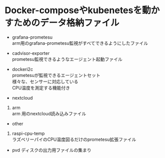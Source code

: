 # Docker-composeやkubenetesを動かすためのデータ格納ファイル

* grafana-prometesu \
arm用のgrafana-prometesu監視がすべてできるようにしたファイル

* cadvisor-exporter \
  prometesu監視できるようなエージェント起動ファイル

* dockeri2c \
  prometesuが監視できるエージェントセット \
  様々な、センサーに対応している \
  CPU温度を測定する機能付き

* nextcloud
1. arm \
arm 用のnextcloud読み込みファイル

* other
1. raspi-cpu-temp \
  ラズベリーパイのCPU温度図るだけのprometesu拡張ファイル

* pvd
ディスクの出力用ファイルの集まり